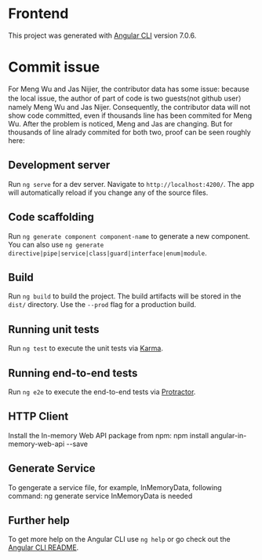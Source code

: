 # Frontend

This project was generated with [Angular CLI](https://github.com/angular/angular-cli) version 7.0.6.

# Commit issue

For Meng Wu and Jas Nijier, the contributor data has some issue: because the local issue, the author of part of code is two guests(not github user）namely Meng Wu and Jas Nijer. Consequently, the contributor data will not show code committed, even if thousands line has been commited for Meng Wu. After the problem is noticed, Meng and Jas are changing. But for thousands of line alrady commited for both two, proof can be seen roughly here:   

## Development server

Run `ng serve` for a dev server. Navigate to `http://localhost:4200/`. The app will automatically reload if you change any of the source files.

## Code scaffolding

Run `ng generate component component-name` to generate a new component. You can also use `ng generate directive|pipe|service|class|guard|interface|enum|module`.

## Build

Run `ng build` to build the project. The build artifacts will be stored in the `dist/` directory. Use the `--prod` flag for a production build.

## Running unit tests

Run `ng test` to execute the unit tests via [Karma](https://karma-runner.github.io).

## Running end-to-end tests

Run `ng e2e` to execute the end-to-end tests via [Protractor](http://www.protractortest.org/).

## HTTP Client 
Install the In-memory Web API package from npm: npm install angular-in-memory-web-api --save

## Generate Service
To gengerate a service file, for example, InMemoryData, following command:
ng generate service InMemoryData      is needed

## Further help

To get more help on the Angular CLI use `ng help` or go check out the [Angular CLI README](https://github.com/angular/angular-cli/blob/master/README.md).
